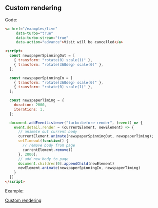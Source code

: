 
## Custom rendering

Code:

```html
<a href="/examples/five"
     data-turbo="true"
     data-turbo-stream="true"
     data-action="advance">Visit will be cancelled</a>

<script>
  const newspaperSpinningOut = [
    { transform: "rotate(0) scale(1)" },
    { transform: "rotate(360deg) scale(0)" },
  ];

  const newspaperSpinningIn = [
    { transform: "rotate(360deg) scale(0)" },
    { transform: "rotate(0) scale(1)" },
  ];

  const newspaperTiming = {
    duration: 2000,
    iterations: 1,
  };

  document.addEventListener("turbo:before-render", (event) => {
    event.detail.render = (currentElement, newElement) => {
      // animate out current body
      currentElement.animate(newspaperSpinningOut, newspaperTiming);
      setTimeout(function() {
        // remove body from page
        currentElement.remove()
      }, 2000);
      // add new body to page
      document.children[0].appendChild(newElement)
      newElement.animate(newspaperSpinningIn, newspaperTiming)
    }
  })
</script>
```

Example:

<a href="/turbo/canceling_visits"
     data-turbo="true"
     data-turbo-stream="true"
     data-action="advance">Custom rendering</a>

<script>
  const newspaperSpinningOut = [
    { transform: "rotate(0) scale(1)" },
    { transform: "rotate(360deg) scale(0)" },
  ];

  const newspaperSpinningIn = [
    { transform: "rotate(360deg) scale(0)" },
    { transform: "rotate(0) scale(1)" },
  ];

  const newspaperTiming = {
    duration: 2000,
    iterations: 1,
  };

  document.addEventListener("turbo:before-render", (event) => {
    event.detail.render = (currentElement, newElement) => {
      // animate out current body
      currentElement.animate(newspaperSpinningOut, newspaperTiming);
      setTimeout(function() {
        // remove body from page
        currentElement.remove()
      }, 2000);
      // add new body to page
      document.children[0].appendChild(newElement)
      newElement.animate(newspaperSpinningIn, newspaperTiming)
    }
  })
</script>
